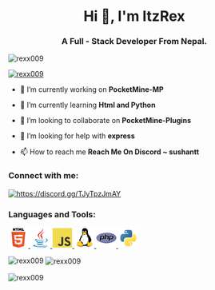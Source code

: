 <h1 align="center">Hi 👋, I'm ItzRex</h1>
<h3 align="center">A Full - Stack Developer From Nepal.</h3>

<p align="left"> <img src="https://komarev.com/ghpvc/?username=rexx009&label=Profile%20views&color=0e75b6&style=flat" alt="rexx009" /> </p>

<p align="left"> <a href="https://github.com/ryo-ma/github-profile-trophy"><img src="https://github-profile-trophy.vercel.app/?username=rexx009" alt="rexx009" /></a> </p>

- 🔭 I’m currently working on **PocketMine-MP**

- 🌱 I’m currently learning **Html and Python**

- 👯 I’m looking to collaborate on **PocketMine-Plugins**

- 🤝 I’m looking for help with **express**

- 📫 How to reach me **Reach Me On Discord ~ sushantt**

<h3 align="left">Connect with me:</h3>
<p align="left">
<a href="https://discord.gg/https://discord.gg/TJyTpzJmAY" target="blank"><img align="center" src="https://raw.githubusercontent.com/rahuldkjain/github-profile-readme-generator/master/src/images/icons/Social/discord.svg" alt="https://discord.gg/TJyTpzJmAY" height="30" width="40" /></a>
</p>

<h3 align="left">Languages and Tools:</h3>
<p align="left"> <a href="https://www.w3.org/html/" target="_blank" rel="noreferrer"> <img src="https://raw.githubusercontent.com/devicons/devicon/master/icons/html5/html5-original-wordmark.svg" alt="html5" width="40" height="40"/> </a> <a href="https://www.java.com" target="_blank" rel="noreferrer"> <img src="https://raw.githubusercontent.com/devicons/devicon/master/icons/java/java-original.svg" alt="java" width="40" height="40"/> </a> <a href="https://developer.mozilla.org/en-US/docs/Web/JavaScript" target="_blank" rel="noreferrer"> <img src="https://raw.githubusercontent.com/devicons/devicon/master/icons/javascript/javascript-original.svg" alt="javascript" width="40" height="40"/> </a> <a href="https://www.linux.org/" target="_blank" rel="noreferrer"> <img src="https://raw.githubusercontent.com/devicons/devicon/master/icons/linux/linux-original.svg" alt="linux" width="40" height="40"/> </a> <a href="https://www.php.net" target="_blank" rel="noreferrer"> <img src="https://raw.githubusercontent.com/devicons/devicon/master/icons/php/php-original.svg" alt="php" width="40" height="40"/> </a> <a href="https://www.python.org" target="_blank" rel="noreferrer"> <img src="https://raw.githubusercontent.com/devicons/devicon/master/icons/python/python-original.svg" alt="python" width="40" height="40"/> </a> </p>

<p><img align="left" src="https://github-readme-stats.vercel.app/api/top-langs?username=rexx009&show_icons=true&locale=en&layout=compact" alt="rexx009" /></p>

<p>&nbsp;<img align="center" src="https://github-readme-stats.vercel.app/api?username=rexx009&show_icons=true&locale=en" alt="rexx009" /></p>

<p><img align="center" src="https://github-readme-streak-stats.herokuapp.com/?user=rexx009&" alt="rexx009" /></p>
